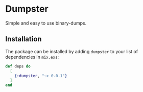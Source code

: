 # Dumpster

Simple and easy to use binary-dumps.

## Installation

The package can be installed by adding `dumpster` to your list of dependencies in `mix.exs`:

```elixir
def deps do
  [
    {:dumpster, "~> 0.0.1"}
  ]
end
```

<!-- Documentation can be generated with [ExDoc](https://github.com/elixir-lang/ex_doc) and published on [HexDocs](https://hexdocs.pm). Once published, the docs can be found at [https://hexdocs.pm/dumpster](https://hexdocs.pm/dumpster). -->